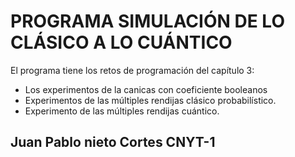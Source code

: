 # PROGRAMA SIMULACIÓN DE LO CLÁSICO A LO CUÁNTICO

El programa tiene los retos de programación del capítulo 3:

- Los experimentos de la canicas con coeficiente booleanos
- Experimentos de las múltiples rendijas clásico probabilístico. 
- Experimento de las múltiples rendijas cuántico. 

## Juan Pablo nieto Cortes CNYT-1